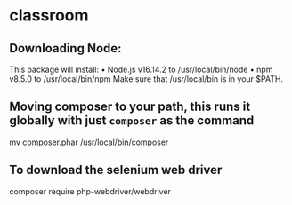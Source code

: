 # classroom


## Downloading Node:
This package will install:
•	Node.js v16.14.2 to /usr/local/bin/node
•	npm v8.5.0 to /usr/local/bin/npm
Make sure that /usr/local/bin is in your $PATH.

## Moving composer to your path, this runs it globally with just `composer` as the command
mv composer.phar /usr/local/bin/composer

## To download the selenium web driver 
composer require php-webdriver/webdriver
